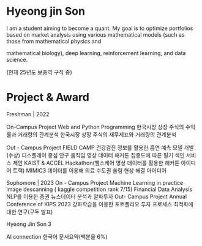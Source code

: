 # Hyeong jin Son

I am a student aiming to become a quant. My goal is to optimize portfolios based on market analysis using various mathematical models (such as those from mathematical physics and

mathematical biology), deep learning, reinforcement learning, and data science.

(현재 25년도 보충역 구직 중)
# Project & Award

Freshman | 2022

On-Campus Project
Web and Python Programming
한국시장 상장 주식의 수익률과 거래량의 관계분석
한국시장 상장 주식의 재무제표와 거래량의 관계분석

Out - Campus Project
FIELD CAMP
건강검진 정보를 활용한 흡연 예측 모델 개발(수상)
디스플레이 중심 안구 움직임 영상 데이터 해커톤
집중도에 따른 필기 색인 서비스 제안
KAIST & ACCEL Hackathon(헬스케어 영상 데이터를 활용한 해커톤 아이디어 트랙)
MIMIC3 데이터를 이용해 의료 수도권 쏠림 현상 해결 아이디어

Sophomore | 2023
On - Campus Project
Machine Learning in practice
image descanning ( kaggle competition rank 7/15)
Financial Data Analysis
NLP를 이용한 증권 뉴스데이터 분석과 알파투자
Out- Campus Project
Annual Conference of KIPS 2023
강화학습을 이용한 포트폴리오 투자 프로세스 최적화에 대한 연구(구두 발표)

Hyeong Jin Son 3

AI connection
한국어 문서요약(백분율 6%)
